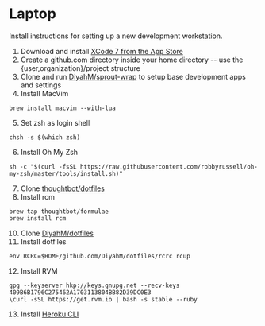 # Laptop  
Install instructions for setting up a new development workstation.

1. Download and install [XCode 7 from the App Store](https://itunes.apple.com/us/app/xcode/id497799835?mt=12)
2. Create a github.com directory inside your home directory -- use the {user,organization}/project structure
3. Clone and run [DiyahM/sprout-wrap](https://github.com/DiyahM/sprout-wrap) to setup base development apps and settings
4. Install MacVim
```
brew install macvim --with-lua
```
5. Set zsh as login shell
```
chsh -s $(which zsh)
```
6. Install Oh My Zsh
```
sh -c "$(curl -fsSL https://raw.githubusercontent.com/robbyrussell/oh-my-zsh/master/tools/install.sh)"
```
7. Clone [thoughtbot/dotfiles](https://github.com/thoughtbot/dotfiles)
9. Install rcm
```
brew tap thoughtbot/formulae
brew install rcm
```
10. Clone [DiyahM/dotfiles](https://github.com/DiyahM/dotfiles)
11. Install dotfiles
```
env RCRC=$HOME/github.com/DiyahM/dotfiles/rcrc rcup
```
12. Install RVM
```
gpg --keyserver hkp://keys.gnupg.net --recv-keys 409B6B1796C275462A1703113804BB82D39DC0E3
\curl -sSL https://get.rvm.io | bash -s stable --ruby
```
13. Install [Heroku CLI](https://toolbelt.heroku.com/)

